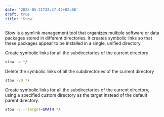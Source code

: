 ```yaml
---
date: '2025-05-21T22:57:47+02:00'
draft: true
title: 'Stow'
---
```


Stow is a symlink management tool that organizes multiple software or data packages stored in different directories. It creates symbolic links so that these packages appear to be installed in a single, unified directory.

Create symbolic links for all the subdirectories of the current directory

```sh
stow -v */
```

Delete the symbolic links of all the subdirectories of the current directory

```sh
stow -vD */
```

Create symbolic links for all the subdirectories of the current directory, using a specified custom directory as the target instead of the default parent directory.

```sh
stow -v --target=$PATH */
```
